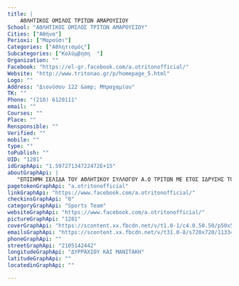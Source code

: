 ```yaml
---
title: |
    ΑΘΛΗΤΙΚΟΣ ΟΜΙΛΟΣ ΤΡΙΤΩΝ ΑΜΑΡΟΥΣΙΟΥ
School: "ΑΘΛΗΤΙΚΟΣ ΟΜΙΛΟΣ ΤΡΙΤΩΝ ΑΜΑΡΟΥΣΙΟΥ"
Cities: ["Αθήνα"]
Perioxi: ["Μαρούσι"]
Categories: ["Αθλητισμός"]
Subcategories: ["Κολύμβηση  "]
Organization: ""
Facebook: "https://el-gr.facebook.com/a.otritonofficial/"
Website: "http://www.tritonao.gr/p/homepage_5.html"
Logo: ""
Address: "Διονύσου 122 &amp; Μπραχαμίου"
TK: ""
Phone: "(210) 6120111"
email: ""
Courses: ""
Place: ""
Rensponsible: ""
Verified: ""
mobile: ""
type: ""
toPublish: ""
UID: "1281"
idGraphApi: "1.59727134722472E+15"
aboutGraphApi: | 
   "ΕΠΙΣΗΜΗ ΣΕΛΙΔΑ ΤΟΥ ΑΘΛΗΤΙΚΟΥ ΣΥΛΛΟΓΟΥ Α.Ο ΤΡΙΤΩΝ ΜΕ ΕΤΟΣ ΙΔΡΥΣΗΣ ΤΟ 1942..."
pagetokenGraphApi: "a.otritonofficial"
linkGraphApi: "https://www.facebook.com/a.otritonofficial/"
checkinsGraphApi: "0"
categoryGraphApi: "Sports Team"
websiteGraphApi: "https://www.facebook.com/a.otritonofficial/"
pictureGraphApi: "1281"
coverGraphApi: "https://scontent.xx.fbcdn.net/v/t1.0-1/c4.0.50.50/p50x50/11223815_1597273020557883_4898426116840139613_n.jpg?oh=2e034734a05623e5c554ed1cfea8e55b&amp;oe=5B4E62EB"
emailsGraphApi: "https://scontent.xx.fbcdn.net/v/t31.0-8/s720x720/11334247_1597272853891233_8420951768625489145_o.jpg?oh=915cfc64cc598771e410d598e7390592&amp;oe=5B3F9383"
phoneGraphApi: ""
streetGraphApi: "2105142442"
longitudeGraphApi: "ΔΥΡΡΑΧΙΟΥ ΚΑΙ ΜΑΝΙΤΑΚΗ"
latitudeGraphApi: ""
locatedinGraphApi: ""

---
```




